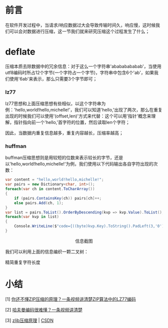 # 前言

在软件开发过程中，当请求/响应数据过大会导致传输时间久，响应慢，这时候我们可以会对数据进行压缩，这一节我们就来研究压缩这个过程发生了什么；


# deflate

压缩本质去除数据中的冗余信息：对于这么一个字符串'abababababab'，当使用utf8编码时所占12个字节(一个字符占一个字节)，字符串中包含6个'ab'，如果我们使用'6ab'来表示，那么只需要3个字节即可；

### lz77

lz77思想和上面压缩思想有些相似，以这个字符串为例：'hello,world!hello,michelle!'，我们可以知道'hello,'出现了两次，那么在重复出现的时候我们可以使用'(offset,len)'方式来代替：这个可以用'指针'概念来理解，指针指向前一个'hello,'首字符的位置，然后读取len个字符；

因此，当数据内重复信息越多，重复内容越长，压缩率越高；


### huffman

buffman压缩思想则是用较短的位数来表示较长的字节，还是以'hello,world!hello,michelle!'为例，我们使用以下代码输出各自字符出现的次数：
```csharp
var content = "hello,world!hello,michelle!";
var pairs = new Dictionary<char, int>();
foreach(var ch in content.ToCharArray())
{
    if (pairs.ContainsKey(ch)) pairs[ch]++;
    else pairs.Add(ch, 1);
}
var list = pairs.ToList().OrderByDescending(kvp => kvp.Value).ToList();
foreach(var kvp in list)
{
    Console.WriteLine($"code={((byte)kvp.Key).ToString().PadLeft(3,'0')},ch='{kvp.Key}',len={kvp.Value}");
}
```
<div align='center'>

信息截图
</div>

我们可以利用上面的信息编织一颗二叉树：
<div align='center'>


</div>


精简重复字符长度


# 小结

[1] [你还不懂ZIP压缩的原理？一条视频讲清楚ZIP算法中的LZ77编码](https://www.bilibili.com/video/BV18Q4y1d7Kt)

[2] [哈夫曼编码很难懂？一条视频讲清楚](https://www.bilibili.com/video/BV1c64y1r7Sc)

[3] [zlib压缩原理](https://www.bilibili.com/video/BV1XR4y1e7DH) | [CSDN](https://blog.csdn.net/dovakejin/article/details/129096962)

